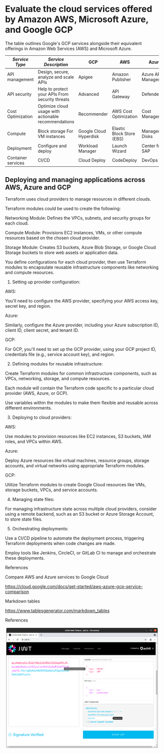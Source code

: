 # Evaluate the cloud services offered by Amazon AWS, Microsoft Azure, and Google GCP

The table outlines Google's GCP services alongside their equivalent offerings in Amazon Web Services (AWS) and Microsoft Azure.

| _Service Type_     | _Service Description_                                 | **GCP**                | **AWS**                   | **Azure**            |
|--------------------|-------------------------------------------------------|------------------------|---------------------------|----------------------|
| API management     | Design, secure, analyze  and scale APIs               | Apigee                 | Amazon Publisher          | Azure API Management |
| API security       | Help to protect your APIs  From security threats      | Advanced               | API Gateway               | Defender             |
| Cost Optimization  | Optimize cloud usage with  actionable recommendations | Recommender            | AWS Cost Optimization     | Cost Management      |
| Compute            | Block storage For VM instances                        | Google Cloud Hyperdisk | Elastic Block Store (EBS) | Managed Disks        |
| Deployment         | Configure and deploy                                  | Workload Manager       | Launch Wizard             | Center for SAP       |
| Container services | CI/CD                                                 | Cloud Deploy           | CodeDeploy                | DevOps               |

## Deploying and managing applications across AWS, Azure and GCP

Terraform uses cloud providers to manage resources in different clouds.

Terraform modules could be used to create the following:

Networking Module: Defines the VPCs, subnets, and security groups for each cloud.

Compute Module: Provisions EC2 instances, VMs, or other compute resources based on the chosen cloud provider.

Storage Module: Creates S3 buckets, Azure Blob Storage, or Google Cloud Storage buckets to store web assets or application data.

You define configurations for each cloud provider, then use Terraform modules to encapsulate reusable infrastructure components like networking and compute resources.

1. Setting up provider configuration:

AWS:

You'll need to configure the AWS provider, specifying your AWS access key, secret key, and region.

Azure:

Similarly, configure the Azure provider, including your Azure subscription ID, client ID, client secret, and tenant ID.

GCP:

For GCP, you'll need to set up the GCP provider, using your GCP project ID, credentials file (e.g., service account key), and region.


2. Defining modules for reusable infrastructure:

Create Terraform modules for common infrastructure components, such as VPCs, networking, storage, and compute resources.

Each module will contain the Terraform code specific to a particular cloud provider (AWS, Azure, or GCP).

Use variables within the modules to make them flexible and reusable across different environments.

3. Deploying to cloud providers:

AWS:

Use modules to provision resources like EC2 instances, S3 buckets, IAM roles, and VPCs within AWS.

Azure:

Deploy Azure resources like virtual machines, resource groups, storage accounts, and virtual networks using appropriate Terraform modules.

GCP:

Utilize Terraform modules to create Google Cloud resources like VMs, storage buckets, VPCs, and service accounts.

4. Managing state files:

For managing infrastructure state across multiple cloud providers, consider using a remote backend, such as an S3 bucket or Azure Storage Account, to store state files.

5. Orchestrating deployments:

Use a CI/CD pipeline to automate the deployment process, triggering Terraform deployments when code changes are made.

Employ tools like Jenkins, CircleCI, or GitLab CI to manage and orchestrate these deployments.

References

Compare AWS and Azure services to Google Cloud

https://cloud.google.com/docs/get-started/aws-azure-gcp-service-comparison

Markdown tables

https://www.tablesgenerator.com/markdown_tables

References


![alt text](https://github.com/jylhakos/InternetOfThings/blob/main/JWT/JWT.png?raw=true)
